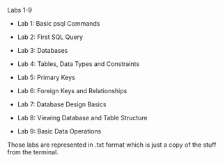 Labs 1-9


- Lab 1: Basic psql Commands

- Lab 2: First SQL Query

- Lab 3: Databases

- Lab 4: Tables, Data Types and Constraints

- Lab 5: Primary Keys

- Lab 6: Foreign Keys and Relationships
  
- Lab 7: Database Design Basics

- Lab 8: Viewing Database and Table Structure

- Lab 9: Basic Data Operations


Those labs are represented in .txt format which is just a copy of the stuff from the terminal.
